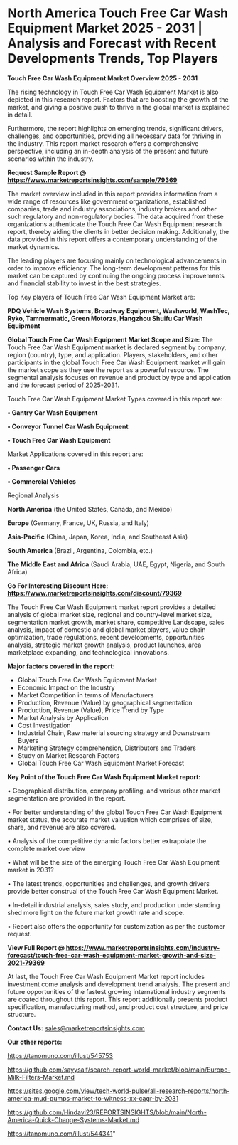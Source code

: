 # North America Touch Free Car Wash Equipment Market 2025 - 2031 | Analysis and Forecast with Recent Developments Trends, Top Players

<Strong> Touch Free Car Wash Equipment Market Overview 2025 - 2031</strong>

The rising technology in Touch Free Car Wash Equipment Market is also depicted in this research report. Factors that are boosting the growth of the market, and giving a positive push to thrive in the global market is explained in detail.

Furthermore, the report highlights on emerging trends, significant drivers, challenges, and opportunities, providing all necessary data for thriving in the industry. This report market research offers a comprehensive perspective, including an in-depth analysis of the present and future scenarios within the industry.

<strong>Request Sample Report @ <a href=https://www.marketreportsinsights.com/sample/79369>https://www.marketreportsinsights.com/sample/79369</a></strong>

The market overview included in this report provides information from a wide range of resources like government organizations, established companies, trade and industry associations, industry brokers and other such regulatory and non-regulatory bodies. The data acquired from these organizations authenticate the Touch Free Car Wash Equipment research report, thereby aiding the clients in better decision making. Additionally, the data provided in this report offers a contemporary understanding of the market dynamics.

The leading players are focusing mainly on technological advancements in order to improve efficiency. The long-term development patterns for this market can be captured by continuing the ongoing process improvements and financial stability to invest in the best strategies.

Top Key players of Touch Free Car Wash Equipment Market are:

<strong>PDQ Vehicle Wash Systems, Broadway Equipment, Washworld, WashTec, Ryko, Tammermatic, Green Motorzs, Hangzhou Shuifu Car Wash Equipment</strong>

<strong><b>Global Touch Free Car Wash Equipment Market Scope and Size:</b></strong>
The Touch Free Car Wash Equipment market is declared segment by company, region (country), type, and application. Players, stakeholders, and other participants in the global Touch Free Car Wash Equipment market will gain the market scope as they use the report as a powerful resource. The segmental analysis focuses on revenue and product by type and application and the forecast period of 2025-2031.

Touch Free Car Wash Equipment Market Types covered in this report are:

<strong>• Gantry Car Wash Equipment

• Conveyor Tunnel Car Wash Equipment

• Touch Free Car Wash Equipment</strong>

Market Applications covered in this report are:

<strong>• Passenger Cars

• Commercial Vehicles</strong> 

Regional Analysis

<strong>North America</strong> (the United States, Canada, and Mexico)

<strong>Europe</strong> (Germany, France, UK, Russia, and Italy)

<strong>Asia-Pacific</strong> (China, Japan, Korea, India, and Southeast Asia)

<strong>South America</strong> (Brazil, Argentina, Colombia, etc.)

<strong>The Middle East and Africa</strong> (Saudi Arabia, UAE, Egypt, Nigeria, and South Africa)

<strong>Go For Interesting Discount Here: <a href=https://www.marketreportsinsights.com/discount/79369>https://www.marketreportsinsights.com/discount/79369</a></strong>

The Touch Free Car Wash Equipment market report provides a detailed analysis of global market size, regional and country-level market size, segmentation market growth, market share, competitive Landscape, sales analysis, impact of domestic and global market players, value chain optimization, trade regulations, recent developments, opportunities analysis, strategic market growth analysis, product launches, area marketplace expanding, and technological innovations.

<strong><b>Major factors covered in the report:</b></strong>
<ul>
  <li>Global Touch Free Car Wash Equipment Market </li>
  <li>Economic Impact on the Industry</li>
  <li>Market Competition in terms of Manufacturers</li>
  <li>Production, Revenue (Value) by geographical segmentation</li>
  <li>Production, Revenue (Value), Price Trend by Type</li>
  <li>Market Analysis by Application</li>
  <li>Cost Investigation</li>
  <li>Industrial Chain, Raw material sourcing strategy and Downstream Buyers</li>
  <li>Marketing Strategy comprehension, Distributors and Traders</li>
  <li>Study on Market Research Factors</li>
  <li>Global Touch Free Car Wash Equipment Market Forecast</li>
</ul>

<strong><b>Key Point of the Touch Free Car Wash Equipment Market report:</b></strong>

• Geographical distribution, company profiling, and various other market segmentation are provided in the report.

• For better understanding of the global Touch Free Car Wash Equipment market status, the accurate market valuation which comprises of size, share, and revenue are also covered.

• Analysis of the competitive dynamic factors better extrapolate the complete market overview

• What will be the size of the emerging Touch Free Car Wash Equipment market in 2031?

• The latest trends, opportunities and challenges, and growth drivers provide better construal of the Touch Free Car Wash Equipment Market.

• In-detail industrial analysis, sales study, and production understanding shed more light on the future market growth rate and scope.

• Report also offers the opportunity for customization as per the customer request.

<strong><b>View Full Report @ <a href=https://www.marketreportsinsights.com/industry-forecast/touch-free-car-wash-equipment-market-growth-and-size-2021-79369>https://www.marketreportsinsights.com/industry-forecast/touch-free-car-wash-equipment-market-growth-and-size-2021-79369</a></b></strong>


At last, the Touch Free Car Wash Equipment Market report includes investment come analysis and development trend analysis. The present and future opportunities of the fastest growing international industry segments are coated throughout this report. This report additionally presents product specification, manufacturing method, and product cost structure, and price structure.

<strong>Contact Us:</strong>
sales@marketreportsinsights.com

<strong>Our other reports:</strong>

<a href=https://tanomuno.com/illust/545753>https://tanomuno.com/illust/545753</a>

<a href=https://github.com/sayysaif/search-report-world-market/blob/main/Europe-Milk-Filters-Market.md>https://github.com/sayysaif/search-report-world-market/blob/main/Europe-Milk-Filters-Market.md</a>

<a href=https://sites.google.com/view/tech-world-pulse/all-research-reports/north-america-mud-pumps-market-to-witness-xx-cagr-by-2031>https://sites.google.com/view/tech-world-pulse/all-research-reports/north-america-mud-pumps-market-to-witness-xx-cagr-by-2031</a>

<a href=https://github.com/Hindavi23/REPORTSINSIGHTS/blob/main/North-America-Quick-Change-Systems-Market.md>https://github.com/Hindavi23/REPORTSINSIGHTS/blob/main/North-America-Quick-Change-Systems-Market.md</a>

<a href=https://tanomuno.com/illust/544341>https://tanomuno.com/illust/544341</a>"
